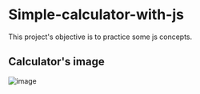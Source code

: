 # Simple-calculator-with-js

This project's objective is to practice some js concepts.

## Calculator's image

![image](https://user-images.githubusercontent.com/40730261/184927500-2ae65852-0c3f-4766-96e5-4695e9f26197.png)
